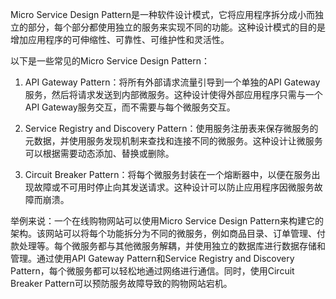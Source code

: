 

Micro Service Design Pattern是一种软件设计模式，它将应用程序拆分成小而独立的部分，每个部分都使用独立的服务来实现不同的功能。这种设计模式的目的是增加应用程序的可伸缩性、可靠性、可维护性和灵活性。

以下是一些常见的Micro Service Design Pattern：

1. API Gateway Pattern：将所有外部请求流量引导到一个单独的API Gateway服务，然后将请求发送到内部微服务。这种设计使得外部应用程序只需与一个API Gateway服务交互，而不需要与每个微服务交互。

2. Service Registry and Discovery Pattern：使用服务注册表来保存微服务的元数据，并使用服务发现机制来查找和连接不同的微服务。这种设计让微服务可以根据需要动态添加、替换或删除。

3. Circuit Breaker Pattern：将每个微服务封装在一个熔断器中，以便在服务出现故障或不可用时停止向其发送请求。这种设计可以防止应用程序因微服务故障而崩溃。

举例来说：一个在线购物网站可以使用Micro Service Design Pattern来构建它的架构。该网站可以将每个功能拆分为不同的微服务，例如商品目录、订单管理、付款处理等。每个微服务都与其他微服务解耦，并使用独立的数据库进行数据存储和管理。通过使用API Gateway Pattern和Service Registry and Discovery Pattern，每个微服务都可以轻松地通过网络进行通信。同时，使用Circuit Breaker Pattern可以预防服务故障导致的购物网站宕机。